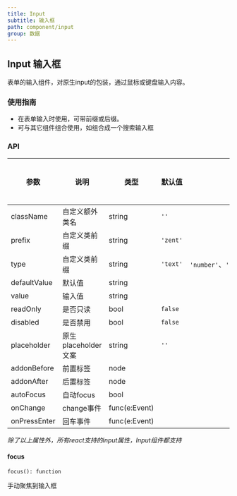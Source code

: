 ```yaml
---
title: Input
subtitle: 输入框
path: component/input
group: 数据
---
```


## Input 输入框

表单的输入组件，对原生input的包装，通过鼠标或键盘输入内容。

### 使用指南

- 在表单输入时使用，可带前缀或后缀。
- 可与其它组件组合使用，如组合成一个搜索输入框


### API

| 参数           | 说明              | 类型            | 默认值      | 备选值                     | 是否必填 |
| ------------ | --------------- | ------------- | -------- | ----------------------- | ---- |
| className    | 自定义额外类名         | string        | `''`     |                         | 否    |
| prefix       | 自定义类前缀          | string        | `'zent'` |                         | 否    |
| type         | 自定义类前缀          | string        | `'text'` | `'number'`、`'password'`、`'textarea'` | 否    |
| defaultValue | 默认值             | string        |          |                         | 否    |
| value        | 输入值             | string        |          |                         | 否    |
| readOnly     | 是否只读            | bool          | `false`  |                         | 否    |
| disabled     | 是否禁用            | bool          | `false`  |                         | 否    |
| placeholder  | 原生placeholder文案 | string        | `''`     |                         | 否    |
| addonBefore  | 前置标签            | node          |          |                         | 否    |
| addonAfter   | 后置标签            | node          |          |                         | 否    |
| autoFocus    | 自动focus          | bool          |          |                         | 否    |
| onChange     | change事件        | func(e:Event) |          |                         | 否    |
| onPressEnter | 回车事件            | func(e:Event) |          |                         | 否    |

_除了以上属性外，所有react支持的input属性，Input组件都支持_

#### focus

`focus(): function`

手动聚焦到输入框

<style>
.zent-input-wrapper {
    width: 200px;
    margin-bottom: 20px;
}
</style>
